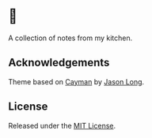 # :fork_and_knife:

A collection of notes from my kitchen.

## Acknowledgements

Theme based on [Cayman](https://github.com/jasonlong/cayman-theme) by [Jason Long](https://github.com/jasonlong).

## License

Released under the [MIT License][license].

[license]: https://github.com/lpaglia//blob/master/LICENSE